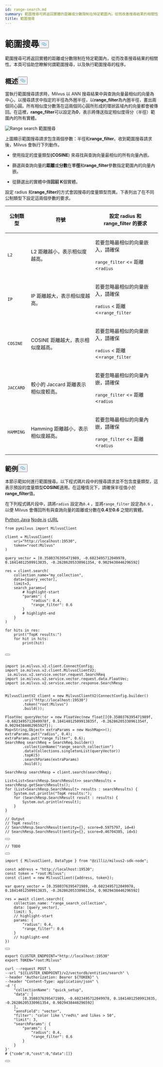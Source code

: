 ```yaml
---
id: range-search.md
summary: 範圍搜尋可將返回實體的距離或分數限制在特定範圍內，從而改善搜尋結果的相關性。本頁可協助您瞭解何謂範圍搜尋，以及執行範圍搜尋的程序。
title: 範圍搜尋
---
```

<h1 id="Range-Search​" class="common-anchor-header">範圍搜尋<button data-href="#Range-Search​" class="anchor-icon" translate="no">
      <svg translate="no"
        aria-hidden="true"
        focusable="false"
        height="20"
        version="1.1"
        viewBox="0 0 16 16"
        width="16"
      >
        <path
          fill="#0092E4"
          fill-rule="evenodd"
          d="M4 9h1v1H4c-1.5 0-3-1.69-3-3.5S2.55 3 4 3h4c1.45 0 3 1.69 3 3.5 0 1.41-.91 2.72-2 3.25V8.59c.58-.45 1-1.27 1-2.09C10 5.22 8.98 4 8 4H4c-.98 0-2 1.22-2 2.5S3 9 4 9zm9-3h-1v1h1c1 0 2 1.22 2 2.5S13.98 12 13 12H9c-.98 0-2-1.22-2-2.5 0-.83.42-1.64 1-2.09V6.25c-1.09.53-2 1.84-2 3.25C6 11.31 7.55 13 9 13h4c1.45 0 3-1.69 3-3.5S14.5 6 13 6z"
        ></path>
      </svg>
    </button></h1><p>範圍搜尋可將返回實體的距離或分數限制在特定範圍內，從而改善搜尋結果的相關性。本頁可協助您瞭解何謂範圍搜尋，以及執行範圍搜尋的程序。</p>
<h2 id="Overview​" class="common-anchor-header">概述<button data-href="#Overview​" class="anchor-icon" translate="no">
      <svg translate="no"
        aria-hidden="true"
        focusable="false"
        height="20"
        version="1.1"
        viewBox="0 0 16 16"
        width="16"
      >
        <path
          fill="#0092E4"
          fill-rule="evenodd"
          d="M4 9h1v1H4c-1.5 0-3-1.69-3-3.5S2.55 3 4 3h4c1.45 0 3 1.69 3 3.5 0 1.41-.91 2.72-2 3.25V8.59c.58-.45 1-1.27 1-2.09C10 5.22 8.98 4 8 4H4c-.98 0-2 1.22-2 2.5S3 9 4 9zm9-3h-1v1h1c1 0 2 1.22 2 2.5S13.98 12 13 12H9c-.98 0-2-1.22-2-2.5 0-.83.42-1.64 1-2.09V6.25c-1.09.53-2 1.84-2 3.25C6 11.31 7.55 13 9 13h4c1.45 0 3-1.69 3-3.5S14.5 6 13 6z"
        ></path>
      </svg>
    </button></h2><p>當執行範圍搜尋請求時，Milvus 以 ANN 搜尋結果中與查詢向量最相似的向量為中心，以搜尋請求中指定的半徑為外圈半徑，以<strong>range_filter</strong>為內圈半徑，畫出兩個同心圓。所有相似度分數落在這兩個同心圓所形成的環狀區域內的向量都會被傳回。在這裡，<strong>range_filter</strong>可以設定為<strong>0</strong>，表示將傳送指定相似度得分（半徑）範圍內的所有實體。</p>
<p>
  
   <span class="img-wrapper"> <img translate="no" src="/docs/v2.5.x/assets/range-search.png" alt="Range search" class="doc-image" id="range-search" />
   </span> <span class="img-wrapper"> <span>範圍搜尋</span> </span></p>
<p>上圖顯示範圍搜尋請求包含兩個參數：半徑和<strong>range_filter</strong>。收到範圍搜尋請求後，Milvus 會執行下列動作。</p>
<ul>
<li><p>使用指定的度量類型<strong>(COSINE</strong>) 來尋找與查詢向量最相似的所有向量內嵌。</p></li>
<li><p>篩選與查詢向量的<strong>距離</strong>或<strong>分數</strong>在<strong>半徑</strong>和<strong>range_filter</strong>參數指定範圍內的向量內嵌。</p></li>
<li><p>從篩選出的實體中傳<strong>回前 K</strong>個實體。</p></li>
</ul>
<p>設定 radius 和<strong>range_filter</strong>的方式會因搜尋的度量類型而異。下表列出了在不同公制類型下設定這兩個參數的要求。</p>
<table data-block-token="QZ8mdLSnAotxZKxSzvpcQkNNnhe"><thead><tr><th data-block-token="SpBZdGprzoEoaixW6EfcaIFqnDh" colspan="1" rowspan="1"><p data-block-token="FwxDd8logofNV2xVMdycwXUvnMg">公制類型</p>
</th><th data-block-token="NwWNdOvpHoOQF0xDvuHcFcHQnte" colspan="1" rowspan="1"><p data-block-token="MiqddcN2voEZUSxe8hCcW3g0nXc">符號</p>
</th><th data-block-token="D1eedZmCjow2Whx7vIicOx4Enrc" colspan="1" rowspan="1"><p data-block-token="K7bldgyVFo2DmDxNamFcNddNnNb">設定 radius 和 range_filter 的要求</p>
</th></tr></thead><tbody><tr><td data-block-token="C3xxdZ0uHon6bWxACXkcOM0bnrf" colspan="1" rowspan="1"><p data-block-token="EoJSd1jo1oqt0pxhKElcLptwnJe"><code translate="no">L2</code></p>
</td><td data-block-token="AcRkdW156oOcQixJbXZchC8WnEd" colspan="1" rowspan="1"><p data-block-token="ATGrduoF1ownRSxJngycJ3NYnAe">L2 距離越小，表示相似度越高。</p>
</td><td data-block-token="Ja1hdVXtholWNfxCGKAcXzQ9nCc" colspan="1" rowspan="1"><p data-block-token="FqvMdDe6DocjQXxKHdvcp0hTnmb">若要忽略最相似的向量嵌入，請確保</p>
<p data-block-token="Ctzxdq1bjoIqKOx5WOScosN3nUf"><code translate="no">range_filter</code> &lt;= 距離 &lt;<code translate="no">radius</code></p>
</td></tr><tr><td data-block-token="UIkGdxueEo9hNox7TMFcUTTUn6d" colspan="1" rowspan="1"><p data-block-token="IpGVd1lBrojv3uxxcv1c5ZcZnBh"><code translate="no">IP</code></p>
</td><td data-block-token="VcGrdY9X5o2I8Zxv1EYcgSiwngc" colspan="1" rowspan="1"><p data-block-token="WQs5dm4BrotLVhxSRpecH6wInUc">IP 距離越大，表示相似度越高。</p>
</td><td data-block-token="DETWdE7fWo21TzxH2FxcRoQZnwd" colspan="1" rowspan="1"><p data-block-token="Wy8jdWzhsoZUJhx98jLcNIKjnSb">若要忽略最相似的向量嵌入，請確保</p>
<p data-block-token="TqYLdOaBzoVv2ZxXlwkc2UHln0d"><code translate="no">radius</code> &lt; 距離 &lt;=<code translate="no">range_filter</code></p>
</td></tr><tr><td data-block-token="NVeUd1byionhILxsXLRcTx32nbc" colspan="1" rowspan="1"><p data-block-token="ZvAcdO3b4oYibFxohwqcEIObnoh"><code translate="no">COSINE</code></p>
</td><td data-block-token="IdUKdAUIdoNllqxLiKncqQE0nbc" colspan="1" rowspan="1"><p data-block-token="UBiudQZVbopMjcx9mg6cSLQpnVh">COSINE 距離越大，表示相似度越高。</p>
</td><td data-block-token="JHc5dyljBogsOKxsPSfcb9qrnHh" colspan="1" rowspan="1"><p data-block-token="CLWEd89pQoUTeZxYOJFczlu2nwh">若要忽略最相似的向量嵌入，請確保</p>
<p data-block-token="Zx9TdYxu5ouObNxhZjvcS95wnMd"><code translate="no">radius</code> &lt; 距離 &lt;=<code translate="no">range_filter</code></p>
</td></tr><tr><td data-block-token="WsI8dAHxxobNtBxkYCmcFFtFn4c" colspan="1" rowspan="1"><p data-block-token="XvsMdyuLEoLR2wx0KdXcUmOcnlf"><code translate="no">JACCARD</code></p>
</td><td data-block-token="YC1MdSNIwoYPg2xUXAZcL74AnZd" colspan="1" rowspan="1"><p data-block-token="JaCGdLjCKonfQsxe5pecj5uQn7g">較小的 Jaccard 距離表示相似度較高。</p>
<p data-block-token="QAFVdSmNEonNSxxb65Xc4zAYnYc"></p>
</td><td data-block-token="JOfSdPDQmopx3exh68zctrUCnJc" colspan="1" rowspan="1"><p data-block-token="YoZzdQw3CoUKcfx60roc0DuKnze">若要忽略最相似的向量內嵌，請確保</p>
<p data-block-token="AURId9AadouFaLxI8esczMpgnrf"><code translate="no">range_filter</code> &lt;= 距離 &lt;<code translate="no">radius</code></p>
</td></tr><tr><td data-block-token="BVuOdQPiKoJBYoxwBgQcqugqnmh" colspan="1" rowspan="1"><p data-block-token="R96ldn7iHoUj2Gxrf65c2TmAnmf"><code translate="no">HAMMING</code></p>
</td><td data-block-token="OnAOdCFC8oyQwrx4XTRcMik1nbg" colspan="1" rowspan="1"><p data-block-token="LDT4dk5ygoAFKtxF12WctkFRnfb">Hamming 距離越小，表示相似度越高。</p>
</td><td data-block-token="VBaIdrQOOokaBvxlegWcTKDvnkc" colspan="1" rowspan="1"><p data-block-token="Z2ridFRhBoS64vxBiTrcfOagnIh">若要忽略最相似的向量內嵌，請確保</p>
<p data-block-token="UOf2do2U8oGdDNxMzqlcYdMVnie"><code translate="no">range_filter</code> &lt;= 距離 &lt;<code translate="no">radius</code></p>
</td></tr></tbody></table>
<h2 id="Examples​" class="common-anchor-header">範例<button data-href="#Examples​" class="anchor-icon" translate="no">
      <svg translate="no"
        aria-hidden="true"
        focusable="false"
        height="20"
        version="1.1"
        viewBox="0 0 16 16"
        width="16"
      >
        <path
          fill="#0092E4"
          fill-rule="evenodd"
          d="M4 9h1v1H4c-1.5 0-3-1.69-3-3.5S2.55 3 4 3h4c1.45 0 3 1.69 3 3.5 0 1.41-.91 2.72-2 3.25V8.59c.58-.45 1-1.27 1-2.09C10 5.22 8.98 4 8 4H4c-.98 0-2 1.22-2 2.5S3 9 4 9zm9-3h-1v1h1c1 0 2 1.22 2 2.5S13.98 12 13 12H9c-.98 0-2-1.22-2-2.5 0-.83.42-1.64 1-2.09V6.25c-1.09.53-2 1.84-2 3.25C6 11.31 7.55 13 9 13h4c1.45 0 3-1.69 3-3.5S14.5 6 13 6z"
        ></path>
      </svg>
    </button></h2><p>本節示範如何進行範圍搜尋。以下程式碼片段中的搜尋請求並不包含度量類型，這表示預設的度量類型<strong>COSINE</strong>適用。在這種情況下，請確保半徑值小於<strong>range_filter</strong>值。</p>
<p>在下列程式碼片段中，請將<code translate="no">radius</code> 設定為<code translate="no">0.4</code> ，並將<code translate="no">range_filter</code> 設定為<code translate="no">0.6</code> ，以便 Milvus 會傳回所有與查詢向量的距離或分數在<strong>0.4</strong>至<strong>0.6</strong> 之間的實體。</p>
<div class="multipleCode">
   <a href="#python">Python </a> <a href="#java">Java</a> <a href="#javascript">Node.js</a> <a href="#curl">cURL</a></div>
<pre><code translate="no" class="language-python"><span class="hljs-keyword">from</span> pymilvus <span class="hljs-keyword">import</span> MilvusClient​
​
client = MilvusClient(​
    uri=<span class="hljs-string">&quot;http://localhost:19530&quot;</span>,​
    token=<span class="hljs-string">&quot;root:Milvus&quot;</span>​
)​
​
query_vector = [<span class="hljs-number">0.3580376395471989</span>, -<span class="hljs-number">0.6023495712049978</span>, <span class="hljs-number">0.18414012509913835</span>, -<span class="hljs-number">0.26286205330961354</span>, <span class="hljs-number">0.9029438446296592</span>]​
​
res = client.search(​
    collection_name=<span class="hljs-string">&quot;my_collection&quot;</span>,​
    data=[query_vector],​
    limit=<span class="hljs-number">3</span>,​
    search_params={​
        <span class="hljs-comment"># highlight-start​</span>
        <span class="hljs-string">&quot;params&quot;</span>: {​
            <span class="hljs-string">&quot;radius&quot;</span>: <span class="hljs-number">0.4</span>,​
            <span class="hljs-string">&quot;range_filter&quot;</span>: <span class="hljs-number">0.6</span>​
        }​
        <span class="hljs-comment"># highlight-end​</span>
    }​
)​
​
<span class="hljs-keyword">for</span> hits <span class="hljs-keyword">in</span> res:​
    <span class="hljs-built_in">print</span>(<span class="hljs-string">&quot;TopK results:&quot;</span>)​
    <span class="hljs-keyword">for</span> hit <span class="hljs-keyword">in</span> hits:​
        <span class="hljs-built_in">print</span>(hit)​

<button class="copy-code-btn"></button></code></pre>
<pre><code translate="no" class="language-java"><span class="hljs-keyword">import</span> io.milvus.v2.client.ConnectConfig;​
<span class="hljs-keyword">import</span> io.milvus.v2.client.MilvusClientV2;​
 io.milvus.v2.service.vector.request.SearchReq​
<span class="hljs-keyword">import</span> io.milvus.v2.service.vector.request.data.FloatVec;​
<span class="hljs-keyword">import</span> io.milvus.v2.service.vector.response.SearchResp​
​
​
<span class="hljs-type">MilvusClientV2</span> <span class="hljs-variable">client</span> <span class="hljs-operator">=</span> <span class="hljs-keyword">new</span> <span class="hljs-title class_">MilvusClientV2</span>(ConnectConfig.builder()​
        .uri(<span class="hljs-string">&quot;http://localhost:19530&quot;</span>)​
        .token(<span class="hljs-string">&quot;root:Milvus&quot;</span>)​
        .build());​
​
<span class="hljs-type">FloatVec</span> <span class="hljs-variable">queryVector</span> <span class="hljs-operator">=</span> <span class="hljs-keyword">new</span> <span class="hljs-title class_">FloatVec</span>(<span class="hljs-keyword">new</span> <span class="hljs-title class_">float</span>[]{<span class="hljs-number">0.3580376395471989f</span>, -<span class="hljs-number">0.6023495712049978f</span>, <span class="hljs-number">0.18414012509913835f</span>, -<span class="hljs-number">0.26286205330961354f</span>, <span class="hljs-number">0.9029438446296592f</span>});​
Map&lt;String,Object&gt; extraParams = <span class="hljs-keyword">new</span> <span class="hljs-title class_">HashMap</span>&lt;&gt;();​
extraParams.put(<span class="hljs-string">&quot;radius&quot;</span>, <span class="hljs-number">0.4</span>);​
extraParams.put(<span class="hljs-string">&quot;range_filter&quot;</span>, <span class="hljs-number">0.6</span>);​
<span class="hljs-type">SearchReq</span> <span class="hljs-variable">searchReq</span> <span class="hljs-operator">=</span> SearchReq.builder()​
        .collectionName(<span class="hljs-string">&quot;range_search_collection&quot;</span>)​
        .data(Collections.singletonList(queryVector))​
        .topK(<span class="hljs-number">5</span>)​
        .searchParams(extraParams)​
        .build();​
​
<span class="hljs-type">SearchResp</span> <span class="hljs-variable">searchResp</span> <span class="hljs-operator">=</span> client.search(searchReq);​
​
List&lt;List&lt;SearchResp.SearchResult&gt;&gt; searchResults = searchResp.getSearchResults();​
<span class="hljs-keyword">for</span> (List&lt;SearchResp.SearchResult&gt; results : searchResults) {​
    System.out.println(<span class="hljs-string">&quot;TopK results:&quot;</span>);​
    <span class="hljs-keyword">for</span> (SearchResp.SearchResult result : results) {​
        System.out.println(result);​
    }​
}​
​
<span class="hljs-comment">// Output​</span>
<span class="hljs-comment">// TopK results:​</span>
<span class="hljs-comment">// SearchResp.SearchResult(entity={}, score=0.5975797, id=4)​</span>
<span class="hljs-comment">// SearchResp.SearchResult(entity={}, score=0.46704385, id=5)​</span>

<button class="copy-code-btn"></button></code></pre>
<pre><code translate="no" class="language-go"><span class="hljs-comment">// TODO ​</span>

<button class="copy-code-btn"></button></code></pre>
<pre><code translate="no" class="language-javascript"><span class="hljs-keyword">import</span> { <span class="hljs-title class_">MilvusClient</span>, <span class="hljs-title class_">DataType</span> } <span class="hljs-keyword">from</span> <span class="hljs-string">&quot;@zilliz/milvus2-sdk-node&quot;</span>;​
​
<span class="hljs-keyword">const</span> address = <span class="hljs-string">&quot;http://localhost:19530&quot;</span>;​
<span class="hljs-keyword">const</span> token = <span class="hljs-string">&quot;root:Milvus&quot;</span>;​
<span class="hljs-keyword">const</span> client = <span class="hljs-keyword">new</span> <span class="hljs-title class_">MilvusClient</span>({address, token});​
​
<span class="hljs-keyword">var</span> query_vector = [<span class="hljs-number">0.3580376395471989</span>, -<span class="hljs-number">0.6023495712049978</span>, <span class="hljs-number">0.18414012509913835</span>, -<span class="hljs-number">0.26286205330961354</span>, <span class="hljs-number">0.9029438446296592</span>]​
​
res = <span class="hljs-keyword">await</span> client.<span class="hljs-title function_">search</span>({​
    <span class="hljs-attr">collection_name</span>: <span class="hljs-string">&quot;range_search_collection&quot;</span>,​
    <span class="hljs-attr">data</span>: [query_vector],​
    <span class="hljs-attr">limit</span>: <span class="hljs-number">5</span>,​
    <span class="hljs-comment">// highlight-start​</span>
    <span class="hljs-attr">params</span>: {​
        <span class="hljs-string">&quot;radius&quot;</span>: <span class="hljs-number">0.4</span>,​
        <span class="hljs-string">&quot;range_filter&quot;</span>: <span class="hljs-number">0.6</span>​
    }​
    <span class="hljs-comment">// highlight-end​</span>
})​

<button class="copy-code-btn"></button></code></pre>
<pre><code translate="no" class="language-curl"><span class="hljs-built_in">export</span> CLUSTER_ENDPOINT=<span class="hljs-string">&quot;http://localhost:19530&quot;</span>​
<span class="hljs-built_in">export</span> TOKEN=<span class="hljs-string">&quot;root:Milvus&quot;</span>​
​
curl --request POST \​
--url <span class="hljs-string">&quot;<span class="hljs-variable">${CLUSTER_ENDPOINT}</span>/v2/vectordb/entities/search&quot;</span> \​
--header <span class="hljs-string">&quot;Authorization: Bearer <span class="hljs-variable">${TOKEN}</span>&quot;</span> \​
--header <span class="hljs-string">&quot;Content-Type: application/json&quot;</span> \​
-d <span class="hljs-string">&#x27;{​
    &quot;collectionName&quot;: &quot;quick_setup&quot;,​
    &quot;data&quot;: [​
        [0.3580376395471989, -0.6023495712049978, 0.18414012509913835, -0.26286205330961354, 0.9029438446296592]​
    ],​
    &quot;annsField&quot;: &quot;vector&quot;,​
    &quot;filter&quot;: &quot;color like \&quot;red%\&quot; and likes &gt; 50&quot;,​
    &quot;limit&quot;: 3,​
    &quot;searchParams&quot;: {​
        &quot;params&quot;: {​
            &quot;radius&quot;: 0.4,​
            &quot;range_filter&quot;: 0.6​
        }​
    }​
}&#x27;</span>​
<span class="hljs-comment"># {&quot;code&quot;:0,&quot;cost&quot;:0,&quot;data&quot;:[]}​</span>

<button class="copy-code-btn"></button></code></pre>
<p></TabItem></Tabs></p>
